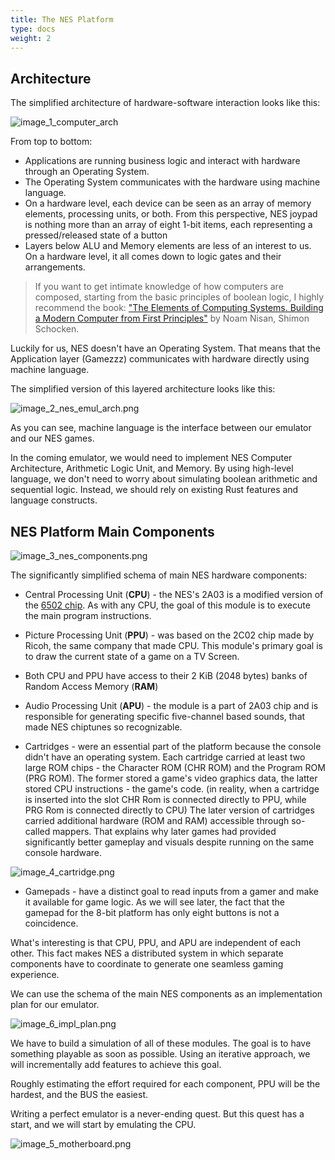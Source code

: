 ```yaml
---
title: The NES Platform
type: docs
weight: 2
---
```


## Architecture

The simplified architecture of hardware-software interaction looks like this:

![image_1_computer_arch](./image_1_computer_arch.png)

From top to bottom:

* Applications are running business logic and interact with hardware through an Operating System.
* The Operating System communicates with the hardware using machine language.
* On a hardware level, each device can be seen as an array of memory elements, processing units, or both. From this perspective, NES joypad is nothing more than an array of eight 1-bit items, each representing a pressed/released state of a button
* Layers below ALU and Memory elements are less of an interest to us. On a hardware level, it all comes down to logic gates and their arrangements.

> If you want to get intimate knowledge of how computers are composed, starting from the basic principles of boolean logic,
> I highly recommend the book: ["The Elements of Computing Systems. Building a Modern Computer from First Principles"](https://www.goodreads.com/book/show/910789.The_Elements_of_Computing_Systems) by Noam Nisan, Shimon Schocken.

Luckily for us, NES doesn't have an Operating System. That means that the Application layer (Gamezzz) communicates with hardware directly using machine language.

The simplified version of this layered architecture looks like this:

![image_2_nes_emul_arch.png](./image_2_nes_emul_arch.png)

As you can see, machine language is the interface between our emulator and our NES games.

In the coming emulator, we would need to implement NES Computer Architecture, Arithmetic Logic Unit, and Memory. By using high-level language, we don't need to worry about simulating boolean arithmetic and sequential logic. Instead, we should rely on existing Rust features and language constructs.

## NES Platform Main Components

![image_3_nes_components.png](./image_3_nes_components.png)

The significantly simplified schema of main NES hardware components:

* Central Processing Unit (**CPU**) - the NES's 2A03 is a modified version of the [6502 chip](https://en.wikipedia.org/wiki/MOS_Technology_6502). As with any CPU, the goal of this module is to execute the main program instructions.

* Picture Processing Unit (**PPU**) - was based on the 2C02 chip made by Ricoh, the same company that made CPU. This module's primary goal is to draw the current state of a game on a TV Screen.

* Both CPU and PPU have access to their 2 KiB (2048 bytes) banks of Random Access Memory (**RAM**)

* Audio Processing Unit (**APU**) - the module is a part of 2A03 chip and is responsible for generating specific five-channel based sounds, that made NES chiptunes so recognizable.

* Cartridges - were an essential part of the platform because the console didn't have an operating system. Each cartridge carried at least two large ROM chips - the Character ROM (CHR ROM) and the Program ROM (PRG ROM). The former stored a game's video graphics data, the latter stored CPU instructions - the game's code.
(in reality, when a cartridge is inserted into the slot CHR Rom is connected directly to PPU, while PRG Rom is connected directly to CPU)
The later version of cartridges carried additional hardware (ROM and RAM) accessible through so-called mappers. That explains why later games had provided significantly better gameplay and visuals despite running on the same console hardware.

![image_4_cartridge.png](./image_4_cartridge.png)

* Gamepads - have a distinct goal to read inputs from a gamer and make it available for game logic. As we will see later, the fact that the gamepad for the 8-bit platform has only eight buttons is not a coincidence.

What's interesting is that CPU, PPU, and APU are independent of each other. This fact makes NES a distributed system in which separate components have to coordinate to generate one seamless gaming experience.

We can use the schema of the main NES components as an implementation plan for our emulator.

![image_6_impl_plan.png](./image_6_impl_plan.png)

We have to build a simulation of all of these modules. The goal is to have something playable as soon as possible. Using an iterative approach, we will incrementally add features to achieve this goal.

Roughly estimating the effort required for each component, PPU will be the hardest, and the BUS the easiest.

Writing a perfect emulator is a never-ending quest. But this quest has a start, and we will start by emulating the CPU.

![image_5_motherboard.png](./image_5_motherboard.png)
